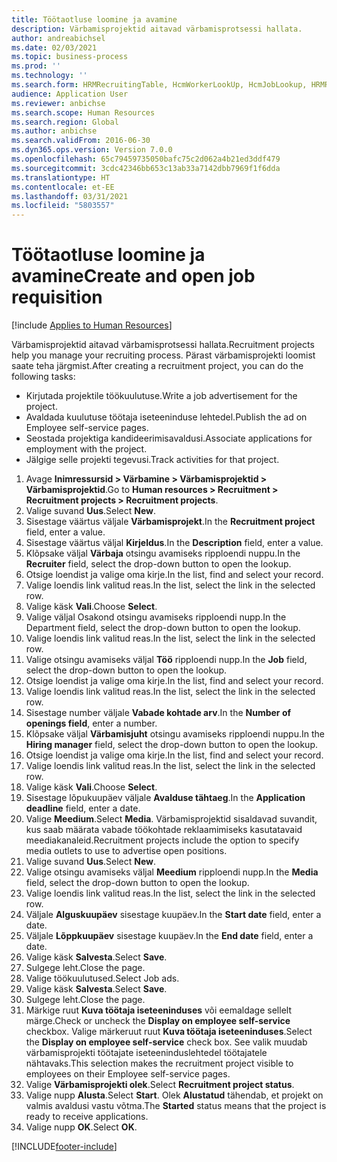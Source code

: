 ```yaml
---
title: Töötaotluse loomine ja avamine
description: Värbamisprojektid aitavad värbamisprotsessi hallata.
author: andreabichsel
ms.date: 02/03/2021
ms.topic: business-process
ms.prod: ''
ms.technology: ''
ms.search.form: HRMRecruitingTable, HcmWorkerLookUp, HcmJobLookup, HRMRecruitingMedia, HRMRecruitingJobAd, HcmPersonnelManagementWorkspace
audience: Application User
ms.reviewer: anbichse
ms.search.scope: Human Resources
ms.search.region: Global
ms.author: anbichse
ms.search.validFrom: 2016-06-30
ms.dyn365.ops.version: Version 7.0.0
ms.openlocfilehash: 65c79459735050bafc75c2d062a4b21ed3ddf479
ms.sourcegitcommit: 3cdc42346bb653c13ab33a7142dbb7969f1f6dda
ms.translationtype: HT
ms.contentlocale: et-EE
ms.lasthandoff: 03/31/2021
ms.locfileid: "5803557"
---
```

# <a name="create-and-open-job-requisition"></a><span data-ttu-id="35fc4-103">Töötaotluse loomine ja avamine</span><span class="sxs-lookup"><span data-stu-id="35fc4-103">Create and open job requisition</span></span>

[!include [Applies to Human Resources](../includes/applies-to-hr.md)]

<span data-ttu-id="35fc4-104">Värbamisprojektid aitavad värbamisprotsessi hallata.</span><span class="sxs-lookup"><span data-stu-id="35fc4-104">Recruitment projects help you manage your recruiting process.</span></span> <span data-ttu-id="35fc4-105">Pärast värbamisprojekti loomist saate teha järgmist.</span><span class="sxs-lookup"><span data-stu-id="35fc4-105">After creating a recruitment project, you can do the following tasks:</span></span>

- <span data-ttu-id="35fc4-106">Kirjutada projektile töökuulutuse.</span><span class="sxs-lookup"><span data-stu-id="35fc4-106">Write a job advertisement for the project.</span></span>
- <span data-ttu-id="35fc4-107">Avaldada kuulutuse töötaja iseteeninduse lehtedel.</span><span class="sxs-lookup"><span data-stu-id="35fc4-107">Publish the ad on Employee self-service pages.</span></span>
- <span data-ttu-id="35fc4-108">Seostada projektiga kandideerimisavaldusi.</span><span class="sxs-lookup"><span data-stu-id="35fc4-108">Associate applications for employment with the project.</span></span>
- <span data-ttu-id="35fc4-109">Jälgige selle projekti tegevusi.</span><span class="sxs-lookup"><span data-stu-id="35fc4-109">Track activities for that project.</span></span> 

1. <span data-ttu-id="35fc4-110">Avage **Inimressursid > Värbamine > Värbamisprojektid > Värbamisprojektid**.</span><span class="sxs-lookup"><span data-stu-id="35fc4-110">Go to **Human resources > Recruitment > Recruitment projects > Recruitment projects**.</span></span>
2. <span data-ttu-id="35fc4-111">Valige suvand **Uus**.</span><span class="sxs-lookup"><span data-stu-id="35fc4-111">Select **New**.</span></span>
3. <span data-ttu-id="35fc4-112">Sisestage väärtus väljale **Värbamisprojekt**.</span><span class="sxs-lookup"><span data-stu-id="35fc4-112">In the **Recruitment project** field, enter a value.</span></span>
4. <span data-ttu-id="35fc4-113">Sisestage väärtus väljal **Kirjeldus**.</span><span class="sxs-lookup"><span data-stu-id="35fc4-113">In the **Description** field, enter a value.</span></span>
5. <span data-ttu-id="35fc4-114">Klõpsake väljal **Värbaja** otsingu avamiseks ripploendi nuppu.</span><span class="sxs-lookup"><span data-stu-id="35fc4-114">In the **Recruiter** field, select the drop-down button to open the lookup.</span></span>
6. <span data-ttu-id="35fc4-115">Otsige loendist ja valige oma kirje.</span><span class="sxs-lookup"><span data-stu-id="35fc4-115">In the list, find and select your record.</span></span>
7. <span data-ttu-id="35fc4-116">Valige loendis link valitud reas.</span><span class="sxs-lookup"><span data-stu-id="35fc4-116">In the list, select the link in the selected row.</span></span>
8. <span data-ttu-id="35fc4-117">Valige käsk **Vali**.</span><span class="sxs-lookup"><span data-stu-id="35fc4-117">Choose **Select**.</span></span>
9. <span data-ttu-id="35fc4-118">Valige väljal Osakond otsingu avamiseks ripploendi nupp.</span><span class="sxs-lookup"><span data-stu-id="35fc4-118">In the Department field, select the drop-down button to open the lookup.</span></span>
10. <span data-ttu-id="35fc4-119">Valige loendis link valitud reas.</span><span class="sxs-lookup"><span data-stu-id="35fc4-119">In the list, select the link in the selected row.</span></span>
11. <span data-ttu-id="35fc4-120">Valige otsingu avamiseks väljal **Töö** ripploendi nupp.</span><span class="sxs-lookup"><span data-stu-id="35fc4-120">In the **Job** field, select the drop-down button to open the lookup.</span></span>
12. <span data-ttu-id="35fc4-121">Otsige loendist ja valige oma kirje.</span><span class="sxs-lookup"><span data-stu-id="35fc4-121">In the list, find and select your record.</span></span>
13. <span data-ttu-id="35fc4-122">Valige loendis link valitud reas.</span><span class="sxs-lookup"><span data-stu-id="35fc4-122">In the list, select the link in the selected row.</span></span>
14. <span data-ttu-id="35fc4-123">Sisestage number väljale **Vabade kohtade arv**.</span><span class="sxs-lookup"><span data-stu-id="35fc4-123">In the **Number of openings field**, enter a number.</span></span>
15. <span data-ttu-id="35fc4-124">Klõpsake väljal **Värbamisjuht** otsingu avamiseks ripploendi nuppu.</span><span class="sxs-lookup"><span data-stu-id="35fc4-124">In the **Hiring manager** field, select the drop-down button to open the lookup.</span></span>
16. <span data-ttu-id="35fc4-125">Otsige loendist ja valige oma kirje.</span><span class="sxs-lookup"><span data-stu-id="35fc4-125">In the list, find and select your record.</span></span>
17. <span data-ttu-id="35fc4-126">Valige loendis link valitud reas.</span><span class="sxs-lookup"><span data-stu-id="35fc4-126">In the list, select the link in the selected row.</span></span>
18. <span data-ttu-id="35fc4-127">Valige käsk **Vali**.</span><span class="sxs-lookup"><span data-stu-id="35fc4-127">Choose **Select**.</span></span>
19. <span data-ttu-id="35fc4-128">Sisestage lõpukuupäev väljale **Avalduse tähtaeg**.</span><span class="sxs-lookup"><span data-stu-id="35fc4-128">In the **Application deadline** field, enter a date.</span></span>
20. <span data-ttu-id="35fc4-129">Valige **Meedium**.</span><span class="sxs-lookup"><span data-stu-id="35fc4-129">Select **Media**.</span></span> <span data-ttu-id="35fc4-130">Värbamisprojektid sisaldavad suvandit, kus saab määrata vabade töökohtade reklaamimiseks kasutatavaid meediakanaleid.</span><span class="sxs-lookup"><span data-stu-id="35fc4-130">Recruitment projects include the option to specify media outlets to use to advertise open positions.</span></span>  
21. <span data-ttu-id="35fc4-131">Valige suvand **Uus**.</span><span class="sxs-lookup"><span data-stu-id="35fc4-131">Select **New**.</span></span>
22. <span data-ttu-id="35fc4-132">Valige otsingu avamiseks väljal **Meedium** ripploendi nupp.</span><span class="sxs-lookup"><span data-stu-id="35fc4-132">In the **Media** field, select the drop-down button to open the lookup.</span></span>
23. <span data-ttu-id="35fc4-133">Valige loendis link valitud reas.</span><span class="sxs-lookup"><span data-stu-id="35fc4-133">In the list, select the link in the selected row.</span></span>
24. <span data-ttu-id="35fc4-134">Väljale **Alguskuupäev** sisestage kuupäev.</span><span class="sxs-lookup"><span data-stu-id="35fc4-134">In the **Start date** field, enter a date.</span></span>
25. <span data-ttu-id="35fc4-135">Väljale **Lõppkuupäev** sisestage kuupäev.</span><span class="sxs-lookup"><span data-stu-id="35fc4-135">In the **End date** field, enter a date.</span></span>
26. <span data-ttu-id="35fc4-136">Valige käsk **Salvesta**.</span><span class="sxs-lookup"><span data-stu-id="35fc4-136">Select **Save**.</span></span>
27. <span data-ttu-id="35fc4-137">Sulgege leht.</span><span class="sxs-lookup"><span data-stu-id="35fc4-137">Close the page.</span></span>
28. <span data-ttu-id="35fc4-138">Valige töökuulutused.</span><span class="sxs-lookup"><span data-stu-id="35fc4-138">Select Job ads.</span></span>
29. <span data-ttu-id="35fc4-139">Valige käsk **Salvesta**.</span><span class="sxs-lookup"><span data-stu-id="35fc4-139">Select **Save**.</span></span>
30. <span data-ttu-id="35fc4-140">Sulgege leht.</span><span class="sxs-lookup"><span data-stu-id="35fc4-140">Close the page.</span></span>
31. <span data-ttu-id="35fc4-141">Märkige ruut **Kuva töötaja iseteeninduses** või eemaldage sellelt märge.</span><span class="sxs-lookup"><span data-stu-id="35fc4-141">Check or uncheck the **Display on employee self-service** checkbox.</span></span> <span data-ttu-id="35fc4-142">Valige märkeruut ruut **Kuva töötaja iseteeninduses**.</span><span class="sxs-lookup"><span data-stu-id="35fc4-142">Select the **Display on employee self-service** check box.</span></span> <span data-ttu-id="35fc4-143">See valik muudab värbamisprojekti töötajate iseteeninduslehtedel töötajatele nähtavaks.</span><span class="sxs-lookup"><span data-stu-id="35fc4-143">This selection makes the recruitment project visible to employees on their Employee self-service pages.</span></span>
32. <span data-ttu-id="35fc4-144">Valige **Värbamisprojekti olek**.</span><span class="sxs-lookup"><span data-stu-id="35fc4-144">Select **Recruitment project status**.</span></span>
33. <span data-ttu-id="35fc4-145">Valige nupp **Alusta**.</span><span class="sxs-lookup"><span data-stu-id="35fc4-145">Select **Start**.</span></span> <span data-ttu-id="35fc4-146">Olek **Alustatud** tähendab, et projekt on valmis avaldusi vastu võtma.</span><span class="sxs-lookup"><span data-stu-id="35fc4-146">The **Started** status means that the project is ready to receive applications.</span></span>  
34. <span data-ttu-id="35fc4-147">Valige nupp **OK**.</span><span class="sxs-lookup"><span data-stu-id="35fc4-147">Select **OK**.</span></span>

[!INCLUDE[footer-include](../includes/footer-banner.md)]